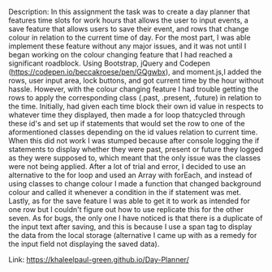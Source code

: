 Description:
In this assignment the task was to create a day planner that features time slots for work hours that allows the user to input events, a save feature that allows users to save 
their event, and rows that change colour in relation to the current time of day. For the most part, I was able implement these feature without any major issues, and it was not 
until I began working on the colour changing feature that I had reached a significant roadblock. Using Bootstrap, jQuery and Codepen (https://codepen.io/beccakroese/pen/GQgwbx), 
and moment.js,I added the rows, user input area, lock buttons, and got current time by the hour without hassle. However, with the colour changing feature I had trouble getting the
rows to apply the corresponding class (.past, .present, .future) in relation to the time. Initially, had given each time block their own id value in respects to whatever time they 
displayed, then made a for loop thatcycled through these id's and set up if statements that would set the row to one of the aformentioned classes depending on the id values 
relation to current time. When this did not work I was stumped because after console logging the if statements to display whether they were past, present or future they logged as
they were supposed to, which meant that the only issue was the classes were not being applied. After a lot of trial and error, I decided to use an alternative to the for loop and
used an Array with forEach, and instead of using classes to change colour I made a function that changed background colour and called it whenever a condition in the if 
statement was met. Lastly, as for the save feature I was able to get it to work as intended for one row but I couldn't figure out how to use replicate this for the other seven.
As for bugs, the only one I have noticed is that there is a duplicate of the input text after saving, and this is because I use a span tag to display the data from the local 
storage (alternative I came up with as a remedy for the input field not displaying the saved data). 

Link:
https://khaleelpaul-green.github.io/Day-Planner/
